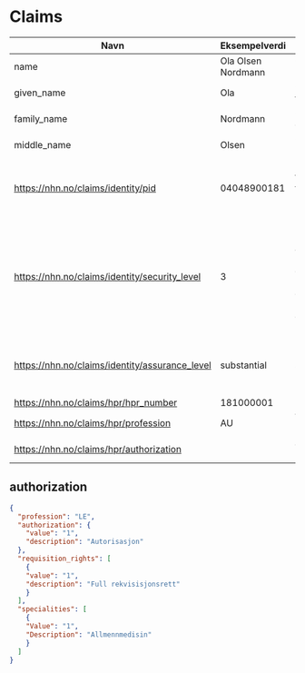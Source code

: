 # Claims

| Navn | Eksempelverdi | Beskrivelse |
| --- | --- | --- |
| name | Ola Olsen Nordmann | OIDC spec claim - fullt navn |
| given_name | Ola | OIDC spec claim - fornavn |
| family_name | Nordmann | OIDC spec claim - etternavn |
| middle_name | Olsen | OIDC spec claim - mellomnavn |
| https://nhn.no/claims/identity/pid | 04048900181 | Personidentifikator - typisk norsk fødselsnummer, men med støtte for utenlandske |
| https://nhn.no/claims/identity/security_level | 3 | Definert av "Rammeverk for autentisering og uavviselighet i elektronisk kommunikasjon med og i offentlig sektor". Mulige verdier 2, 3 eller 4. Fastsatt i eller iht. identitetstilbyder |
| https://nhn.no/claims/identity/assurance_level | substantial | Definert av eIDAS. Mulige verdier: low, substantial eller high. Fastsatt i eller iht. identitetstilbyder.  |
| https://nhn.no/claims/hpr/hpr_number | 181000001 | Helsepersonellnummer |
| https://nhn.no/claims/hpr/profession | AU | Verdier iht. NHNs kodeverk |
| https://nhn.no/claims/hpr/authorization | | JSON-struktur iht. NHNs kodeverk |

## authorization

```json
{
  "profession": "LE",
  "authorization": {
    "value": "1",
    "description": "Autorisasjon"
  },
  "requisition_rights": [
    {
  	"value": "1",
  	"description": "Full rekvisisjonsrett"
    }
  ],
  "specialities": [
    {
  	"Value": "1",
  	"Description": "Allmennmedisin"
    }
  ]
}
```
